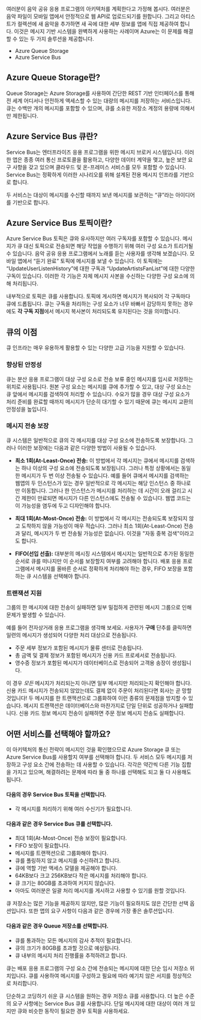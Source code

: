 여러분이 음악 공유 응용 프로그램의 아키텍처를 계획한다고 가정해 봅시다. 여러분은 음악 파일이 모바일 앱에서 안정적으로 웹 API로 업로드되기를 원합니다. 그리고 아티스트가 컬렉션에 새 음악을 추가하면 새 곡에 대한 세부 정보를 앱에 직접 제공하여 합니다. 이것은 메시지 기반 시스템을 완벽하게 사용하는 사례이며 Azure는 이 문제를 해결할 수 있는 두 가지 솔루션을 제공합니다.

- Azure Queue Storage
- Azure Service Bus

## <a name="what-is-azure-queue-storage"></a>Azure Queue Storage란?
Queue Storage는 Azure Storage를 사용하여 간단한 REST 기반 인터페이스를 통해 전 세계 어디서나 안전하게 액세스할 수 있는 대량의 메시지를 저장하는 서비스입니다. 큐는 수백만 개의 메시지를 포함할 수 있으며, 큐를 소유한 저장소 계정의 용량에 의해서만 제한됩니다.

## <a name="what-is-azure-service-bus-queues"></a>Azure Service Bus 큐란?
Service Bus는 엔터프라이즈 응용 프로그램을 위한 메시지 브로커 시스템입니다. 이러한 앱은 종종 여러 통신 프로토콜을 활용하고, 다양한 데이터 계약을 맺고, 높은 보안 요구 사항을 갖고 있으며 클라우드 및 온-프레미스 서비스를 모두 포함할 수 있습니다. Service Bus는 정확하게 이러한 시나리오를 위해 설계된 전용 메시지 인프라를 기반으로 합니다.

두 서비스는 대상이 메시지를 수신할 때까지 보낸 메시지를 보관하는 “큐”라는 아이디어를 기반으로 합니다.

## <a name="what-are-azure-service-bus-topics"></a>Azure Service Bus 토픽이란?
Azure Service Bus 토픽은 큐와 유사하지만 여러 구독자를 포함할 수 있습니다. 메시지가 큐 대신 토픽으로 전송되면 해당 작업을 수행하기 위해 여러 구성 요소가 트리거될 수 있습니다. 음악 공유 응용 프로그램에서 노래를 듣는 사용자를 생각해 보겠습니다. 모바일 앱에서 “듣기 완료” 토픽에 메시지를 보낼 수 있습니다. 이 토픽에는 “UpdateUserListenHistory”에 대한 구독과 “UpdateArtistsFanList”에 대한 다양한 구독이 있습니다. 이러한 각 기능은 자체 메시지 사본을 수신하는 다양한 구성 요소에 의해 처리됩니다.

내부적으로 토픽은 큐를 사용합니다. 토픽에 게시하면 메시지가 복사되어 각 구독마다 큐에 드롭됩니다. 큐는 구독을 처리하는 구성 요소가 너무 바빠서 감당하지 못하는 경우에도 **각 구독 지점**에서 메시지 복사본이 처리되도록 유지된다는 것을 의미합니다.

## <a name="benefits-of-queues"></a>큐의 이점
큐 인프라는 매우 유용하게 활용할 수 있는 다양한 고급 기능을 지원할 수 있습니다. 

### <a name="increased-reliability"></a>향상된 안정성
큐는 분산 응용 프로그램이 대상 구성 요소로 전송 보류 중인 메시지를 임시로 저장하는 위치로 사용됩니다. 원본 구성 요소는 메시지를 큐에 추가할 수 있고, 대상 구성 요소는 큐 앞에서 메시지를 검색하여 처리할 수 있습니다. 수요가 많을 경우 대상 구성 요소가 처리 준비를 완료할 때까지 메시지가 단순히 대기할 수 있기 때문에 큐는 메시지 교환의 안정성을 높입니다.

### <a name="message-delivery-guarantees"></a>메시지 전송 보장
큐 시스템은 일반적으로 큐의 각 메시지를 대상 구성 요소에 전송하도록 보장합니다. 그러나 이러한 보장에는 다음과 같은 다양한 방법이 사용될 수 있습니다.

- **최소 1회(At-Least-Once) 전송:** 이 방법에서 각 메시지는 큐에서 메시지를 검색하는 하나 이상의 구성 요소에 전송되도록 보장됩니다. 그러나 특정 상황에서는 동일한 메시지가 두 번 이상 전송될 수 있습니다. 예를 들어 큐에서 메시지를 검색하는 웹앱의 두 인스턴스가 있는 경우 일반적으로 각 메시지는 해당 인스턴스 중 하나로만 이동합니다. 그러나 한 인스턴스가 메시지를 처리하는 데 시간이 오래 걸리고 시간 제한이 만료되면 메시지가 다른 인스턴스에도 전송될 수 있습니다. 웹앱 코드는 이 가능성을 염두에 두고 디자인해야 합니다.

- **최대 1회(At-Most-Once) 전송:** 이 방법에서 각 메시지는 전송되도록 보장되지 않고 도착하지 않을 가능성이 매우 적습니다. 그러나 최소 1회(At-Least-Once) 전송과 달리, 메시지가 두 번 전송될 가능성은 없습니다. 이것을 "자동 중복 검색"이라고도 합니다.

- **FIFO(선입 선출):** 대부분의 메시징 시스템에서 메시지는 일반적으로 추가된 동일한 순서로 큐를 떠나지만 이 순서를 보장할지 여부를 고려해야 합니다. 배포 응용 프로그램에서 메시지를 올바른 순서로 정확하게 처리해야 하는 경우, FIFO 보장을 포함하는 큐 시스템을 선택해야 합니다.

### <a name="transactional-support"></a>트랜잭션 지원
그룹의 한 메시지에 대한 전송이 실패하면 일부 밀접하게 관련된 메시지 그룹으로 인해 문제가 발생할 수 있습니다.

예를 들어 전자상거래 응용 프로그램을 생각해 보세요. 사용자가 **구매** 단추를 클릭하면 일련의 메시지가 생성되어 다양한 처리 대상으로 전송됩니다.

- 주문 세부 정보가 포함된 메시지가 물류 센터로 전송됩니다.
- 총 금액 및 결제 정보가 포함된 메시지가 신용 카드 프로세서로 전송됩니다. 
- 영수증 정보가 포함된 메시지가 데이터베이스로 전송되어 고객용 송장이 생성됩니다.

이 경우 _모든_ 메시지가 처리되는지 아니면 일부 메시지만 처리되는지 확인해야 합니다. 신용 카드 메시지가 전송되지 않았는데도 결제 없이 주문이 처리된다면 회사는 곧 망할 것입니다! 두 메시지를 한 트랜잭션으로 그룹화하여 이런 종류의 문제점을 방지할 수 있습니다. 메시지 트랜잭션은 데이터베이스와 마찬가지로 단일 단위로 성공하거나 실패합니다. 신용 카드 정보 메시지 전송이 실패하면 주문 정보 메시지 전송도 실패합니다.

## <a name="which-service-should-i-choose"></a>어떤 서비스를 선택해야 할까요?
이 아키텍처의 통신 전략이 메시지인 것을 확인했으므로 Azure Storage 큐 또는 Azure Service Bus를 사용할지 여부를 선택해야 합니다. 두 서비스 모두 메시지를 저장하고 구성 요소 간에 전송하는 데 사용할 수 있습니다. 각각은 약간씩 다른 기능 집합을 가지고 있으며, 해결하려는 문제에 따라 둘 중 하나를 선택해도 되고 둘 다 사용해도 됩니다.

#### <a name="choose-service-bus-topics-if"></a>다음의 경우 Service Bus 토픽을 선택합니다.

- 각 메시지를 처리하기 위해 여러 수신기가 필요합니다.


#### <a name="choose-service-bus-queues-if"></a>다음과 같은 경우 Service Bus 큐를 선택합니다.

- 최대 1회(At-Most-Once) 전송 보장이 필요합니다.
- FIFO 보장이 필요합니다.
- 메시지를 트랜잭션으로 그룹화해야 합니다.
- 큐를 폴링하지 않고 메시지를 수신하려고 합니다.
- 큐에 역할 기반 액세스 모델을 제공해야 합니다.
- 64KB보다 크고 256KB보다 작은 메시지를 처리해야 합니다.
- 큐 크기는 80GB를 초과하여 커지지 않습니다.
- 아마도 여러분은 일괄 처리 메시지를 게시하고 사용할 수 있기를 원할 것입니다.

큐 저장소는 많은 기능을 제공하지 않지만, 많은 기능이 필요하지도 않은 간단한 선택 옵션입니다. 또한 앱의 요구 사항이 다음과 같은 경우에 가장 좋은 솔루션입니다.

#### <a name="choose-queue-storage-if"></a>다음과 같은 경우 Queue 저장소를 선택합니다.

- 큐를 통과하는 모든 메시지의 감사 추적이 필요합니다.
- 큐의 크기가 80GB를 초과할 것으로 예상됩니다.
- 큐 내부의 메시지 처리 진행률을 추적하려고 합니다.

큐는 배포 응용 프로그램의 구성 요소 간에 전송되는 메시지에 대한 단순 임시 저장소 위치입니다. 큐를 사용하여 메시지를 구성하고 필요에 따라 예기치 않은 서지를 정상적으로 처리합니다. 

단순하고 코딩하기 쉬운 큐 시스템을 원하는 경우 저장소 큐를 사용합니다. 더 높은 수준의 요구 사항에는 Service Bus 큐를 사용합니다. 단일 메시지에 대한 대상이 여러 개 있지만 큐와 비슷한 동작이 필요한 경우 토픽을 사용하세요.